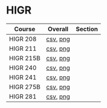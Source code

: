 # HIGR

| Course | Overall | Section |
| ------ | ------- | ------- |
| HIGR 208 | [csv](https://github.com/UCSD-Historical-Enrollment-Data/2024Winter/blob/main/overall/HIGR%20208.csv), [png](https://raw.githubusercontent.com/UCSD-Historical-Enrollment-Data/2024Winter/main/plot_overall/HIGR%20208.png) |  |
| HIGR 211 | [csv](https://github.com/UCSD-Historical-Enrollment-Data/2024Winter/blob/main/overall/HIGR%20211.csv), [png](https://raw.githubusercontent.com/UCSD-Historical-Enrollment-Data/2024Winter/main/plot_overall/HIGR%20211.png) |  |
| HIGR 215B | [csv](https://github.com/UCSD-Historical-Enrollment-Data/2024Winter/blob/main/overall/HIGR%20215B.csv), [png](https://raw.githubusercontent.com/UCSD-Historical-Enrollment-Data/2024Winter/main/plot_overall/HIGR%20215B.png) |  |
| HIGR 240 | [csv](https://github.com/UCSD-Historical-Enrollment-Data/2024Winter/blob/main/overall/HIGR%20240.csv), [png](https://raw.githubusercontent.com/UCSD-Historical-Enrollment-Data/2024Winter/main/plot_overall/HIGR%20240.png) |  |
| HIGR 241 | [csv](https://github.com/UCSD-Historical-Enrollment-Data/2024Winter/blob/main/overall/HIGR%20241.csv), [png](https://raw.githubusercontent.com/UCSD-Historical-Enrollment-Data/2024Winter/main/plot_overall/HIGR%20241.png) |  |
| HIGR 275B | [csv](https://github.com/UCSD-Historical-Enrollment-Data/2024Winter/blob/main/overall/HIGR%20275B.csv), [png](https://raw.githubusercontent.com/UCSD-Historical-Enrollment-Data/2024Winter/main/plot_overall/HIGR%20275B.png) |  |
| HIGR 281 | [csv](https://github.com/UCSD-Historical-Enrollment-Data/2024Winter/blob/main/overall/HIGR%20281.csv), [png](https://raw.githubusercontent.com/UCSD-Historical-Enrollment-Data/2024Winter/main/plot_overall/HIGR%20281.png) |  |
